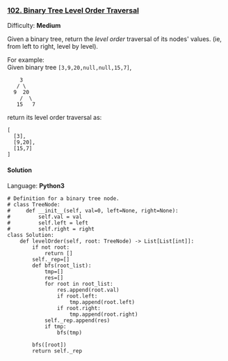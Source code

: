 ### [102\. Binary Tree Level Order Traversal](https://leetcode.com/problems/binary-tree-level-order-traversal/)

Difficulty: **Medium**


Given a binary tree, return the _level order_ traversal of its nodes' values. (ie, from left to right, level by level).

For example:  
Given binary tree `[3,9,20,null,null,15,7]`,  

```
    3
   / \
  9  20
    /  \
   15   7
```

return its level order traversal as:  

```
[
  [3],
  [9,20],
  [15,7]
]
```


#### Solution

Language: **Python3**

```python3
# Definition for a binary tree node.
# class TreeNode:
#     def __init__(self, val=0, left=None, right=None):
#         self.val = val
#         self.left = left
#         self.right = right
class Solution:
    def levelOrder(self, root: TreeNode) -> List[List[int]]:
        if not root:
            return []
        self._rep=[]
        def bfs(root_list):
            tmp=[]
            res=[]
            for root in root_list:
                res.append(root.val)
                if root.left:
                    tmp.append(root.left)
                if root.right:
                    tmp.append(root.right)
            self._rep.append(res)
            if tmp:
                bfs(tmp)
            
        bfs([root])
        return self._rep
```